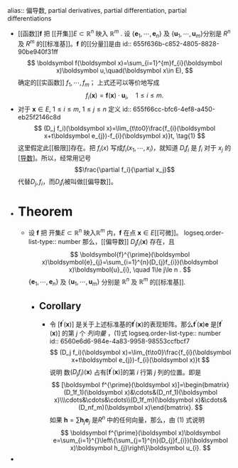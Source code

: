 alias:: 偏导数, partial derivatives, partial differentiation, partial differentiations

- [[函数]]$\boldsymbol f$ 把 [[开集]]$E{\subset}\mathbb{R}^n$ 映入 $\mathbb{R}^m$ . 设 $\{\boldsymbol e_1,\cdots, \boldsymbol e_n\}$ 及 $\{\boldsymbol u_1,\cdots, \boldsymbol u_m\}$分别是 $R^n$ 及 $R^m$ 的[[标准基]]。$\boldsymbol f$ 的[[分量]]是由
  id:: 655f636b-c852-4805-8828-90be940f31ff
  $$
  \boldsymbol f(\boldsymbol x)=\sum_{i=1}^{m}f_{i}(\boldsymbol x)\boldsymbol u,\quad(\boldsymbol x\in E), 
  $$
  确定的[[实函数]] $f_1,\cdots,f_{m}$； 
  上式还可以等价地写成
  $$
  f_{i}(\boldsymbol x)=\boldsymbol{f}(\boldsymbol x)\cdot\boldsymbol{u}_{i},\quad 1\le i\le m.$$
- 对于 $\boldsymbol x\in E$, $1\le i\le m$, $1\le j\le n$ 定义
  id:: 655f66cc-bfc6-4ef8-a450-eb25f2146c8d
  $$
  (D_j f_i)(\boldsymbol x)=\lim_{t\to0}\frac{f_{i}(\boldsymbol x+t\boldsymbol e_{j})-f_{i}(\boldsymbol x)}t, \tag{1}
  $$
  这里假定此[[极限]]存在。把 $f_i(x)$ 写成$f_i(x_1,\cdots,x_i)$，就知道 $D_if_i$ 是 $f_i$ 对于 $x_j$ 的[[导数]](其他变量保持不变)。所以，经常用记号
  $$\frac{\partial f_i}{\partial x_j}$$
  代替$D_j,f_i$，而$D_if_i$被叫做[[偏导数]]。
- # Theorem
	- 设 $\boldsymbol f$ 把 开集$E\subset \mathbb R^n$ 映入$\mathbb R^m$ 内，$\boldsymbol f$ 在点 $\boldsymbol x\in E$[[可微]]。
	  logseq.order-list-type:: number
	  那么，[[偏导数]] $D_jf_i(\boldsymbol x)$ 存在，且
	  $$
	  \boldsymbol{f}^{\prime}(\boldsymbol x)\boldsymbol{e}_{j}=\sum_{i=1}^{n}(D_{j}f_{i})(\boldsymbol x)\boldsymbol{u}_{i}, \quad 1\le j\le n .
	  $$
	  $\{\boldsymbol e_1,\cdots, \boldsymbol e_n\}$ 及 $\{\boldsymbol u_1,\cdots, \boldsymbol u_m\}$ 分别是 $\mathbb R^n$ 及 $\mathbb R^m$ 的[[标准基]].
		- ## Corollary
			- 令 $[\boldsymbol f^{\prime}(\boldsymbol x)]$ 是关于上述标准基的$\boldsymbol f^{\prime}(\boldsymbol x)$的表现矩阵。那么$\boldsymbol f^{\prime}(\boldsymbol x)\boldsymbol e$ 是$[\boldsymbol f^{\prime}(\boldsymbol x)]$ 的第 $j$ 个 *列向量* ，$(1)$式
			  logseq.order-list-type:: number
			  id:: 6560e6d6-984e-4a83-9958-98553ccfbcf7
			  $$
			  (D_j f_i)(\boldsymbol x)=\lim_{t\to0}\frac{f_{i}(\boldsymbol x+t\boldsymbol e_{j})-f_{i}(\boldsymbol x)}t
			  $$
			  说明 数$(D_jf_i)(\boldsymbol x)$ 占有$[\boldsymbol f^{\prime}(\boldsymbol x)]$的第 $i$ 行第 $j$ 列的位置。即是
			  $$
			  [\boldsymbol f^{\prime}(\boldsymbol x)]=\begin{bmatrix}(D_1f_1)(\boldsymbol x)&\cdots&(D_nf_1)(\boldsymbol x)\\\cdots&\cdots&\cdots\\(D_1f_m)(\boldsymbol x)&\cdots&(D_nf_m)(\boldsymbol x)\end{bmatrix}.
			  $$
			  如果 $\boldsymbol h=\sum\boldsymbol h_j\boldsymbol e_j$ 是$R^n$ 中的任何向量，那么，由 $(1)$ 式说明
			  $$
			  \boldsymbol f^{\prime}(\boldsymbol x)\boldsymbol e=\sum_{i=1}^{}\left\{\sum_{j=1}^{n}(D_{j}f_{i})(\boldsymbol x)\boldsymbol h_{j}\right\}\boldsymbol u_{i}.
			  $$
-